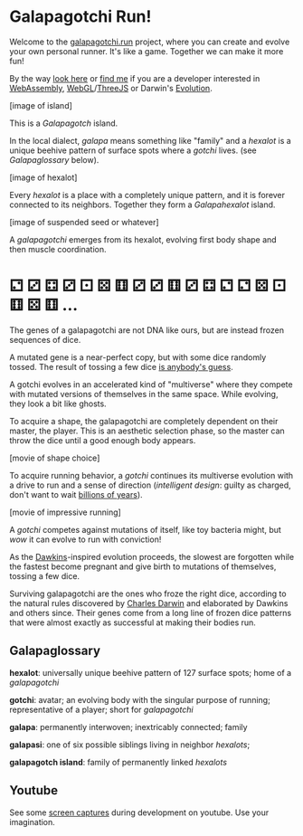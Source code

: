 # Galapagotchi Run!

Welcome to the [galapagotchi.run](https://galapagotchi.run) project, where you can create and evolve your own personal runner. It's like a game. Together we can make it more fun!

By the way [look here](https://github.com/geralddejong/galapagotchi) or [find me](https://twitter.com/fluxe) if you are a developer interested in [WebAssembly](https://webassembly.org/), [WebGL](https://en.wikipedia.org/wiki/WebGL)/[ThreeJS](https://threejs.org/) or Darwin's [Evolution](https://en.wikipedia.org/wiki/Darwin%27s_Dangerous_Idea).

[image of island]

This is a *Galapagotch* island. 

In the local dialect, *galapa* means something like "family" and a *hexalot* is a unique beehive pattern of surface spots where a *gotchi* lives. (see *Galapaglossary* below).

[image of hexalot]

Every *hexalot* is a place with a completely unique pattern, and it is forever connected to its neighbors. Together they form a *Galapahexalot* island. 

[image of suspended seed or whatever]

A *galapagotchi* emerges from its hexalot, evolving first body shape and then muscle coordination. 

# ⚁ ⚂ ⚃ ⚂ ⚀ ⚄ ⚅ ⚂ ⚂ ⚅ ⚂ ⚃ ⚁ ⚁ ⚄ ⚀ ⚅ ⚄ ⚅ ...

The genes of a galapagotchi are not DNA like ours, but are instead frozen sequences of dice.

A mutated gene is a near-perfect copy, but with some dice randomly tossed. The result of tossing a few dice [is anybody's guess](https://en.wikipedia.org/wiki/The_Blind_Watchmaker). 

A gotchi evolves in an accelerated kind of "multiverse" where they compete with mutated versions of themselves in the same space. While evolving, they look a bit like ghosts. 

To acquire a shape, the galapagotchi are completely dependent on their master, the player. This is an aesthetic selection phase, so the master can throw the dice until a good enough body appears.

[movie of shape choice]

To acquire running behavior, a *gotchi* continues its multiverse evolution with a drive to run and a sense of direction (*intelligent design*: guilty as charged, don't want to wait [billions of years](https://en.wikipedia.org/wiki/Age_of_the_Earth)). 

[movie of impressive running]

A *gotchi* competes against mutations of itself, like toy bacteria might, but *wow* it can evolve to run with conviction!

As the [Dawkins](https://en.wikipedia.org/wiki/Richard_Dawkins)-inspired evolution proceeds, the slowest are forgotten while the fastest become pregnant and give birth to mutations of themselves, tossing a few dice.

Surviving galapagotchi are the ones who froze the right dice, according to the natural rules discovered by [Charles Darwin](https://en.wikipedia.org/wiki/Charles_Darwin) and elaborated by Dawkins and others since. Their genes come from a long line of frozen dice patterns that were almost exactly as successful at making their bodies run.

## Galapaglossary

**hexalot**: universally unique beehive pattern of 127 surface spots; home of a *galapagotchi*

**gotchi**: avatar; an evolving body with the singular purpose of running; representative of a player; short for *galapagotchi*

**galapa**: permanently interwoven; inextricably connected; family

**galapasi**: one of six possible siblings living in neighbor *hexalots*;

**galapagotch island**: family of permanently linked *hexalots*

## Youtube

See some [screen captures](https://www.youtube.com/playlist?list=PLQTNglso-K9tMRAc1enf4esGTnemQkTWV) during development on youtube. Use your imagination.

